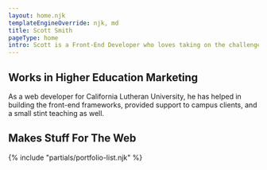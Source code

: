 ```yaml
---
layout: home.njk
templateEngineOverride: njk, md
title: Scott Smith
pageType: home
intro: Scott is a Front-End Developer who loves taking on the challenge of writing HTML, CSS, and Javascript that drives the building blocks of the web.
---
```

## Works in Higher Education Marketing
As a web developer for California Lutheran University, he has helped in building the front-end frameworks, provided support to campus clients, and a small stint teaching as well.

## Makes Stuff For The Web
{% include "partials/portfolio-list.njk" %}